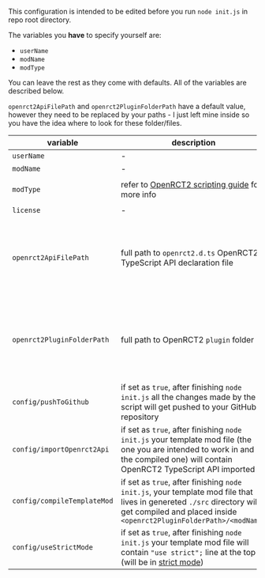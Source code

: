 This configuration is intended to be edited before you run `node init.js` in repo root directory.

The variables you **have** to specify yourself are:
- `userName`
- `modName`
- `modType`

You can leave the rest as they come with defaults. All of the variables are described below.

`openrct2ApiFilePath` and `openrct2PluginFolderPath` have a default value, however they need to be replaced by your paths - I just left mine inside so you have the idea where to look for these folder/files.

|variable|description|requires editing?|type|value
|--|--|--|--|--|
|`userName`|-|yes|string|any
|`modName`|-|yes|string|any
|`modType`|refer to [OpenRCT2 scripting guide](https://github.com/OpenRCT2/OpenRCT2/blob/develop/distribution/scripting.md) for more info|yes|string|`remote` or `local`
|`license`|-|no (default: `'MIT'`)|string|any
|`openrct2ApiFilePath`|full path to `openrct2.d.ts` OpenRCT2 TypeScript API declaration file|yes, if `config/importOpenrct2Api` set to `true`|string|any (it needs to be a valid path for it to work)
|`openrct2PluginFolderPath`|full path to OpenRCT2 `plugin` folder|yes|string|any (it needs to be a valid path for it to work)|
`config/pushToGithub`|if set as `true`, after finishing `node init.js` all the changes made by the script will get pushed to your GitHub repository|no (default: `false`)|boolean|`true` or `false`|
|`config/importOpenrct2Api`|if set as `true`, after finishing `node init.js` your template mod file (the one you are intended to work in and the compiled one) will contain OpenRCT2 TypeScript API imported|no (default: `true`)|boolean|`true` or `false`|
|`config/compileTemplateMod`|if set as `true`, after finishing `node init.js`, your template mod file that lives in genereted `./src` directory will get compiled and placed inside `<openrct2PluginFolderPath>/<modName>`|no (default: `true`)|boolean|`true` or `false`|
|`config/useStrictMode`|if set as `true`, after finishing `node init.js` your template mod file will contain `"use strict";` line at the top (will be in [strict mode](https://developer.mozilla.org/en-US/docs/Web/JavaScript/Reference/Strict_mode))| no (default:`false`)|boolean|`true` or `false`|
